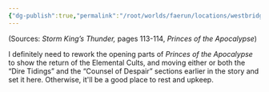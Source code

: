 ```yaml
---
{"dg-publish":true,"permalink":"/root/worlds/faerun/locations/westbridge/"}
---
```



(Sources: *Storm King’s Thunder,* pages 113-114, *Princes of the Apocalypse*)

I definitely need to rework the opening parts of *Princes of the Apocalypse* to show the return of the Elemental Cults, and moving either or both the “Dire Tidings” and the “Counsel of Despair” sections earlier in the story and set it here. Otherwise, it'll be a good place to rest and upkeep.
